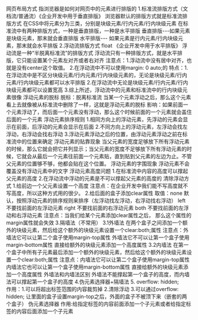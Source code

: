 网页布局方式        指浏览器是如何对网页中的元素进行排版的
1.标准流排版方式（文档流/普通流）《企业开发中用于垂直排版》
       浏览器默认的排版方式就是标准流排版方式
       在CSS中将元素分为三类，分别是块级元素/行内元素/行内块级元素
        在标准流中有两种排版方式，一种是垂直排版，一种是水平排版
          垂直排版---如果元素是块级元素，那末就会垂直排版
          水平排版--- 如果元素是行内元素/行内块级元素，那末就会水平排版
2.浮动流排版方式   float           《企业开发中用于水平排版》
          浮动流是一种“半脱离标准流”的排版方式
          浮动流只有一种排版方式，就是水平排版，它只能设置某个元素左对齐或者右对齐
注意点：1.浮动流中没有居中对齐，也就是没有center这个取值。
                 2.在浮动流中不可以使用margin:   0  auto;的
特点：1.在浮动流中是不区分块级元素/行内元素/行内块级元素的，无论是块级元素/行内元素/行内块级元素都可以水平排版
           2.在浮动流中无论是块级元素/行内元素/行内块级元素都可以设置宽高
           3.综上所述，浮动流中的元素和标准流中的行内块级元素很像
浮动元素的脱标
脱标：脱离标准流
当某一个元素浮动之后，那么这个元素看上去就像被从标准流中删除了一样，这就是浮动元素的脱标
影响：如果前面一个元素浮动了，而后面一个元素没有浮动，那么这个时候前面的一个元素就会盖住后面的一个元素
浮动元素排序规则
1.相同方向上的浮动元素，先浮动的元素会显示在前面，后浮动的元素会显示在后面
2.不同方向上的浮动元素，左浮动会找左浮动，右浮动会找右浮动
3.浮动元素浮动之后的位置，由浮动元素浮动之前在标准流中的位置来确定
浮动元素的贴靠现象
当父元素的宽度足够放下所有浮动元素的时候，那么它就会把它并列显示；当父元素的宽度不足够放下所有浮动元素的时候，它就会从最后一个元素往前面一个元素贴，直到贴到父元素的左边为止。不管父元素的位置够不够，他都会贴在这个位置。
浮动元素的字围现象
浮动元素不会覆盖没有浮动元素中的文字
浮动元素高度问题
1.在标准流中内容的高度可以撑起父元素的高度
2.在浮动流中浮动的元素是不可以撑起父元素的高度的
清除浮动方式
1.给前边一个父元素设置一个高度
注意点：在企业开发中我们能不写高度就不写高度，所以这种方式用的很少。
2.给后面的盒子添加clear属性
取值：none      默认，按照浮动元素的排序规则来排序（左浮动找左浮动，右浮动找右浮动）
left      不要找前面的左浮动元素 
right     不要找前面的右浮动元素 
both        不要找前面的左浮动和右浮动元素 
注意点：当我们给某个元素添加clear属性之后，  那么这个属性的margin属性就会失效
3.隔墙法（不常用）
      3.1外墙法   在两个盒子之间添加一个额外的块级元素，然后给这个额外的块级元素设置一个clear:both;属性
注意点：外墙法它可以让第二个盒子使用margin-top属性
   外墙法它不可以让第一个盒子使用margin-bottom属性
直接给额外的块级元素添加一个高度属性
      3.2内墙法   在第一个盒子中所有子元素最后添加一个额外的块级元素，然后给这个额外的块级元素设置一个clear:both;属性
注意点：内墙法它可以让第二个盒子使用margin-top属性
   内墙法它也可以让第一个盒子使用margin-bottom属性
直接给额外的块级元素添加一个高度属性
 外墙法和内墙法区别
外墙法不能撑起第一个盒子的高度，而内墙法可以撑起第一个盒子的高度
4.伪元素选择器+隔墙法
5. overflow: hidden;  
作用：1.可以将超出标签范围的内容裁剪掉
          2.清除浮动
         3.可以通过overflow: hidden;  让里面的盒子设置margin-top之后，外面的盒子不被顶下来（嵌套的两个盒子）
伪元素选择器
作用:给指定标签的内容前面添加一个子元素或者给指定标签的内容后面添加一个子元素